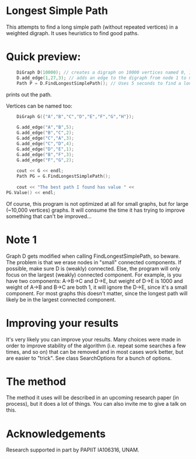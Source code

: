 # Longest Simple Path

This attempts to find a long simple path (without repeated vertices) in a weighted digraph. It uses heuristics to find good paths.

# Quick preview:

```c++
    DiGraph D(10000); // creates a digraph on 10000 vertices named 0, 1, ... , 9999
    D.add_edge(1,27,3); // adds an edge to the digraph from node 1 to node 27 with weight 3
    Path P = D.FindLongestSimplePath(); // Uses 5 seconds to find a long simple path
```
prints out the path.

Vertices can be named too:
    
```c++
    DiGraph G({"A","B","C","D","E","F","G","H"});
    
    G.add_edge("A","B",5);
    G.add_edge("B","C",2);
    G.add_edge("C","A",3);
    G.add_edge("C","D",4);
    G.add_edge("D","E",1);
    G.add_edge("B","F",3);
    G.add_edge("F","G",2);
    
    cout << G << endl;
    Path PG = G.FindLongestSimplePath();
    
    cout << "The best path I found has value " << 
PG.Value() << endl;
```

Of course, this program is not optimized at all for small graphs, but for large (~10,000 vertices) graphs. It will consume the time it has trying to improve something that can't be improved...

# Note 1
Graph D gets modified when calling FindLongestSimplePath, so beware. The problem is that we erase nodes in "small" connected components. If possible, make sure D is (weakly) connected. Else, the program will only focus on the largest (weakly) connected component. For example, is you have two components: A->B->C and D->E, but weight of D->E is 1000 and weight of A->B and B->C are both 1, it will ignore the D->E, since it's a small component. For most graphs this doesn't matter, since the longest path will likely be in the largest connected component.

# Improving your results

It's very likely you can improve your results. Many choices were made in order to improve stability of the algorithm (i.e. repeat some searches a few times, and so on) that can be removed and in most cases work better, but are easier to "trick".
See class SearchOptions for a bunch of options.

# The method

The method it uses will be described in an upcoming research paper (in process), but it does a lot of things. You can also invite me to give a talk on this.

# Acknowledgements

Research supported in part by PAPIIT IA106316, UNAM.


